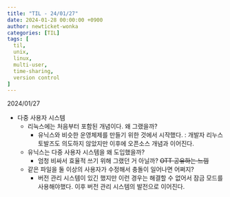```yaml
---
title: "TIL - 24/01/27"
date: 2024-01-28 00:00:00 +0900
author: newticket-wonka
categories: [TIL]
tags: [
  til,
  unix,
  linux,
  multi-user,
  time-sharing,
  version control
]
---
```


2024/01/27

* 다중 사용자 시스템
  * 리눅스에는 처음부터 포함된 개념이다. 왜 그랬을까?
    * 유닉스와 비슷한 운영체제를 만들기 위한 것에서 시작했다. : 개발자 리누스 토발즈도 의도하지 않았지만 이후에 오픈소스 개념과 이어진다.
  * 유닉스는 다중 사용자 시스템을 왜 도입했을까?
    * 엄청 비싸서 효율적 쓰기 위해 그랬던 거 아닐까? ~~OTT 공유하는 느낌~~
  * 같은 파일을 둘 이상의 사용자가 수정해서 충돌이 일어나면 어쩌지?
    * 버전 관리 시스템이 있긴 했지만 이런 경우는 해결할 수 없어서 잠금 모드를 사용해야했다. 이후 버전 관리 시스템의 발전으로 이어진다.
